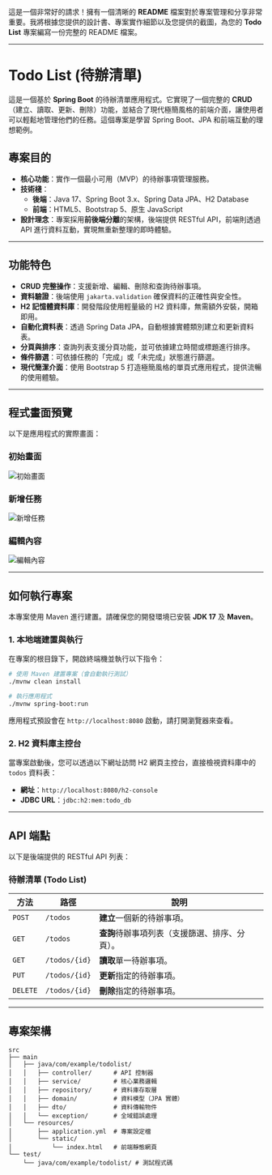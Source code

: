 這是一個非常好的請求！擁有一個清晰的 **README** 檔案對於專案管理和分享非常重要。我將根據您提供的設計書、專案實作細節以及您提供的截圖，為您的 **Todo List** 專案編寫一份完整的 README 檔案。

-----

# Todo List (待辦清單)

這是一個基於 **Spring Boot** 的待辦清單應用程式。它實現了一個完整的 **CRUD**（建立、讀取、更新、刪除）功能，並結合了現代極簡風格的前端介面，讓使用者可以輕鬆地管理他們的任務。這個專案是學習 Spring Boot、JPA 和前端互動的理想範例。

## 專案目的

  * **核心功能**：實作一個最小可用（MVP）的待辦事項管理服務。
  * **技術棧**：
      * **後端**：Java 17、Spring Boot 3.x、Spring Data JPA、H2 Database
      * **前端**：HTML5、Bootstrap 5、原生 JavaScript
  * **設計理念**：專案採用**前後端分離**的架構，後端提供 RESTful API，前端則透過 API 進行資料互動，實現無重新整理的即時體驗。

-----

## 功能特色

  * **CRUD 完整操作**：支援新增、編輯、刪除和查詢待辦事項。
  * **資料驗證**：後端使用 `jakarta.validation` 確保資料的正確性與安全性。
  * **H2 記憶體資料庫**：開發階段使用輕量級的 H2 資料庫，無需額外安裝，開箱即用。
  * **自動化資料表**：透過 Spring Data JPA，自動根據實體類別建立和更新資料表。
  * **分頁與排序**：查詢列表支援分頁功能，並可依據建立時間或標題進行排序。
  * **條件篩選**：可依據任務的「完成」或「未完成」狀態進行篩選。
  * **現代簡潔介面**：使用 Bootstrap 5 打造極簡風格的單頁式應用程式，提供流暢的使用體驗。

-----

## 程式畫面預覽

以下是應用程式的實際畫面：

### 初始畫面
![初始畫面](https://imgur.com/jGEURWu)
### 新增任務
![新增任務](https://imgur.com/crLnvbo)
### 編輯內容
![編輯內容](https://imgur.com/gNp7Z5x)

-----

## 如何執行專案

本專案使用 Maven 進行建置。請確保您的開發環境已安裝 **JDK 17** 及 **Maven**。

### 1\. 本地端建置與執行

在專案的根目錄下，開啟終端機並執行以下指令：

```sh
# 使用 Maven 建置專案（會自動執行測試）
./mvnw clean install

# 執行應用程式
./mvnw spring-boot:run
```

應用程式預設會在 `http://localhost:8080` 啟動，請打開瀏覽器來查看。

### 2\. H2 資料庫主控台

當專案啟動後，您可以透過以下網址訪問 H2 網頁主控台，直接檢視資料庫中的 `todos` 資料表：

  * **網址**：`http://localhost:8080/h2-console`
  * **JDBC URL**：`jdbc:h2:mem:todo_db`

-----

## API 端點

以下是後端提供的 RESTful API 列表：

### 待辦清單 (Todo List)

| 方法 | 路徑 | 說明 |
|---|---|---|
| `POST` | `/todos` | **建立**一個新的待辦事項。 |
| `GET` | `/todos` | **查詢**待辦事項列表（支援篩選、排序、分頁）。 |
| `GET` | `/todos/{id}` | **讀取**單一待辦事項。 |
| `PUT` | `/todos/{id}` | **更新**指定的待辦事項。 |
| `DELETE` | `/todos/{id}` | **刪除**指定的待辦事項。 |

-----

## 專案架構

```
src
├── main
│   ├── java/com/example/todolist/
│   │   ├── controller/      # API 控制器
│   │   ├── service/         # 核心業務邏輯
│   │   ├── repository/      # 資料庫存取層
│   │   ├── domain/          # 資料模型（JPA 實體）
│   │   ├── dto/             # 資料傳輸物件
│   │   └── exception/       # 全域錯誤處理
│   └── resources/
│       ├── application.yml  # 專案設定檔
│       └── static/
│           └── index.html   # 前端靜態網頁
└── test/
    └── java/com/example/todolist/ # 測試程式碼
```

